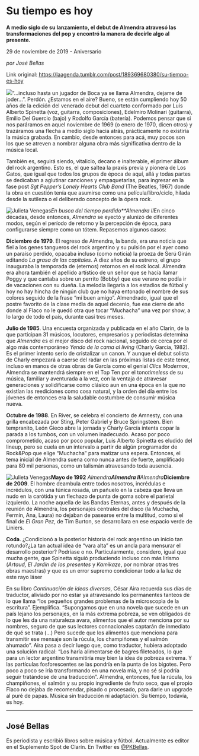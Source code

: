# Su tiempo es hoy

**A medio siglo de su lanzamiento, el debut de Almendra atravesó las transformaciones del pop y encontró la manera de decirle algo al presente.**

29 de noviembre de 2019 - Aniversario

_por José Bellas_

Link original: https://laagenda.tumblr.com/post/189369680380/su-tiempo-es-hoy

![](https://64.media.tumblr.com/f9f70a40050d3edcc0eda6f5780e45c0/7aad350092d6b342-5b/s500x750/400001fa1d6c8bf95ba5fdde1b89ec1def65c0f3.jpg)“…incluso hasta un jugador de Boca ya se
llama Almendra, dejame de joder…”. Perdón. ¿Estamos en el aire? Bueno, se
están cumpliendo hoy 50 años de la edición del venerado debut del cuarteto
conformado por Luis Alberto Spinetta (voz, guitarra, composiciones), Edelmiro
Molinari (guitarra), Emilio Del Guercio (bajo) y Rodolfo García (batería).
Podemos pensar que si nos paráramos en aquel noviembre de 1969 (o enero de
1970, dicen otros) y trazáramos una flecha a medio siglo hacia atrás,
prácticamente no existiría la música grabada. En cambio, desde entonces para
acá, muy pocos son los que se atreven a nombrar alguna obra más significativa
dentro de la música local.

También es, seguirá siendo, vitalicio, decano
e inalterable, el primer álbum del rock argentino. Esto es, el que saltea la
praxis previa y pionera de Los Gatos, que igual que todos los grupos de época
de aquí, allá y todas partes se dedicaban a aglutinar canciones y
empaquetarlas, para ingresar en la fase post *Sgt Pepper’s Lonely Hearts Club Band* (The Beatles, 1967) donde la
obra en cuestión tenía que asumirse como una película/libro/ciclo, hilada desde
la sutileza o el deliberado concepto de la ópera rock.

![Julieta Venegas](https://64.media.tumblr.com/70a6adb562adabe6d90ec46fdb335430/7aad350092d6b342-12/s250x400/4f00e9a319fea4f66944a536f50485fcaffecefe.jpg)*En
busca del tiempo perdido**Almendra II*En cinco décadas, desde entonces, *Almendra* se eyectó y alunizó de
diferentes modos, según el período de retorno y la percepción de época, para
configurarse siempre como un tótem. Repasemos algunos casos:

**Diciembre
de 1979**. El regreso de Almendra, la banda, era una
noticia que fiel a los genes tangueros del rock argentino y su pulsión por el
ayer como un paraíso perdido, opacaba incluso (como noticia) la proeza de Serú Girán editando *La grasa de las capitales*.
A diez años de su estreno, el grupo
inauguraba la temporada de (eternos) retornos en el rock local. Almendra era
ahora también el apellido artístico de un señor que se hacía llamar Poggy y que
cantaba sobre un perrito (Bobby) que ese verano no podía ir de vacaciones con
su dueña. La melodía llegaría a los estadios de fútbol y hoy no hay hincha de
ningún club que no haya entonado el nombre de sus colores seguido de la frase
“mi buen amigo”. Almendrado, igual que el postre favorito de la clase media de
aquel decenio, fue ese cierre de año donde al Flaco no le quedó otra que tocar “Muchacha”
una vez por show, a lo largo de todo el país, durante casi tres meses.

**Julio
de 1985**. Una encuesta organizada y publicada en el año
Clarín, de la que participan 31 músicos, locutores, empresarios y periodistas
determina que *Almendra* es el mejor
disco del rock nacional, seguido de cerca por el algo más contemporáneo *Yendo de la cama al living* (Charly
García, 1982). Es el primer intento serio de cristalizar un canon. Y aunque el
debut solista de Charly empezará a caerse del radar en las próximas listas de
este tenor, incluso en manos de otras obras de García como el genial *Clics Modernos*, Almendra se mantendrá
siempre en el Top Ten por el tono*timeless* de su música, familiar y aventurada a la vez, con la ventaja de
atravesar generaciones y solidificarse como clásico aun en una época en la que
no existían las reediciones como cosa natural, y la orden del día entre los
jóvenes de entonces era la saludable costumbre de consumir música nueva.

**Octubre
de 1988**. En River, se celebra el concierto de Amnesty,
con una grilla encabezada por Sting, Peter Gabriel y Bruce Springsteen. Bien
tempranito, León Gieco abre la jornada y Charly García intenta copar la parada
a los tumbos, con un volumen inadecuado. Acaso por poco comprometido, acaso por
poco popular, Luis Alberto Spinetta es eludido del lineup, pero se cuela en un
intervalo a partir de algún programador de Rock&Pop que elige “Muchacha”
para matizar una espera. Entonces, el tema inicial de Almendra suena como nunca
antes de fuerte, amplificado para 80 mil personas, como un talismán atravesando
toda ausencia.

![Julieta Venegas](https://64.media.tumblr.com/2c03c7e20ad80b392ac9412a667d1084/7aad350092d6b342-24/s250x400/0e69097a5e61f00c97fb1b25073501a0fcdf0ec2.jpg)**Mayo de
1992** *Almendra**Almendra II**Almendra***Diciembre
de 2009**. El hombre deambula entre todos nosotros,
incrédulas e incrédulos, con una túnica rosada, un pañuelo en la cabeza que
lleva un nudo en la carótida y un flechazo de punta de goma sobre el parietal
izquierdo. La noche aquella de las Bandas Eternas, antes y después de la
reunión de Almendra, los personajes centrales del disco (la Muchacha, Fermín,
Ana, Laura) no dejaban de pasearse entre la multitud, como si el final de *El Gran Pez*, de Tim Burton, se
desarrollara en ese espacio verde de Liniers.

**Coda**. ¿Condicionó a la posterior historia del rock argentino un inicio tan
rotundo?¿La tan actual idea de “vara alta” es un ancla para mensurar el
desarrollo posterior? Podríase o no. Particularmente, considero, igual que
mucha gente, que Spinetta siguió produciendo incluso con más lirismo (*Artaud, El Jardín de los presentes* y *Kamikaze*, por nombrar otras tres obras
maestras) y que es un error supremo condicionar todo a la luz de este rayo
láser

En su libro *Continuación de ideas diversas*, César Aira recuerda sus días de traductor,
aliviado por no estar ya atravesando los
permanentes tanteos de lo que llama “los pequeños grandes problemas de la
microscopìa de la escritura”. Ejemplifica. “Supongamos que en una novela que
sucede en un país lejano los personajes, en la más extrema pobreza, se ven
obligados de lo que les da una naturaleza avara, alimentos que el autor
menciona por su nombres, seguro de que sus lectores connacionales  captarán de inmediato de qué se trata (…)
Pero sucede que los alimentos que menciona para transmitir ese mensaje son la
rúcula, los champiñones y el salmón ahumado”. Aira pasa a decir luego que, como
traductor, hubiera adoptado una solución radical: “Los haría alimentarse de
bagres fileteados, lo que para un lector argentino transmitiría muy bien la idea
de pobreza extrema. Y las partículas fosforescentes se las pondría en la punta
de los bigotes. Pero poco a poco se iría transformando en una novela mía, y no
sé si podría seguir tratándose de una traducción”. Almendra, entonces, fue la
rúcula, los champiñones, el salmón y su propio ingrediente de fruto seco, que
el propio Flaco no dejaba de recomendar, pisado o procesado, para darle un
upgrade al puré de papas. Mùsica sin traducción ni adaptación. Su tiempo,
todavía, es hoy.



---

José Bellas
-----------

 Es periodista y escribió libros sobre música y fútbol. Actualmente es editor en el Suplemento Spot de Clarín. En Twitter es [@PKBellas](https://twitter.com/PKBellas). 

